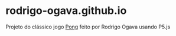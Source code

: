 # rodrigo-ogava.github.io
Projeto do clássico jogo [Pong](https://rdgv27.github.io) feito por Rodrigo Ogava usando P5.js

